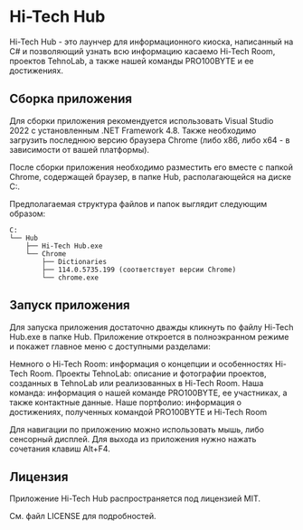 # Hi-Tech Hub
Hi-Tech Hub - это лаунчер для информационного киоска, написанный на C# и позволяющий узнать всю информацию касаемо Hi-Tech Room, проектов TehnoLab, а также нашей команды PRO100BYTE и ее достижениях.

## Сборка приложения
Для сборки приложения рекомендуется использовать Visual Studio 2022 с установленным .NET Framework 4.8. Также необходимо загрузить последнюю версию браузера Chrome (либо x86, либо x64 - в зависимости от вашей платформы).

После сборки приложения необходимо разместить его вместе с папкой Chrome, содержащей браузер, в папке Hub, располагающейся на диске C:.

Предполагаемая структура файлов и папок выглядит следующим образом:
```
C:
└── Hub
    ├── Hi-Tech Hub.exe
    └── Chrome
        ├── Dictionaries
        ├── 114.0.5735.199 (соответствует версии Chrome)
        └── chrome.exe
```

## Запуск приложения
Для запуска приложения достаточно дважды кликнуть по файлу Hi-Tech Hub.exe в папке Hub. Приложение откроется в полноэкранном режиме и покажет главное меню с доступными разделами:

Немного о Hi-Tech Room: информация о концепции и особенностях Hi-Tech Room.
Проекты TehnoLab: описание и фотографии проектов, созданных в TehnoLab или реализованных в Hi-Tech Room.
Наша команда: информация о нашей команде PRO100BYTE, ее участниках, а также контактные данные.
Наше портфолио: информация о достижениях, полученных командой PRO100BYTE и Hi-Tech Room

Для навигации по приложению можно использовать мышь, либо сенсорный дисплей. Для выхода из приложения нужно нажать сочетания клавиш Alt+F4.

## Лицензия
Приложение Hi-Tech Hub распространяется под лицензией MIT. 

См. файл LICENSE для подробностей.
